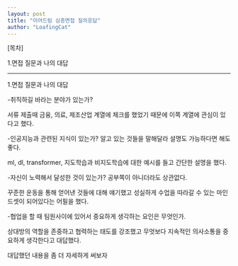 ```yaml
---
layout: post
title: "이어드림 심층면접 질의응답"
author: "LoafingCat"
---
```


[목차]

1.면접 질문과 나의 대답

----------------------------------------------

1.면접 질문과 나의 대답

-취직하길 바라는 분야가 있는가?

서류 제출때 금융, 의료, 제조산업 계열에 체크를 했었기 때문에 이쪽 계열에 관심이 있다고 했다.

-인공지능과 관련된 지식이 있는가? 알고 있는 것들을 말해달라 설명도 가능하다면 해도 좋다.

ml, dl, transformer, 지도학습과 비지도학습에 대한 예시를 들고 간단한 설명을 했다. 

-자신이 노력해서 달성한 것이 있는가? 공부쪽이 아니더라도 상관없다.

꾸준한 운동을 통해 얻어낸 것들에 대해 얘기했고 성실하게 수업을 따라갈 수 있는 마인드셋이 되어있다는 어필을 했다.

-협업을 할 때 팀원사이에 있어서 중요하게 생각하는 요인은 무엇인가.

상대방의 역할을 존중하고 협력하는 태도를 강조했고 무엇보다 지속적인 의사소통을 중요하게 생각한다고 대답했다.

대답했던 내용을 좀 더 자세하게 써보자